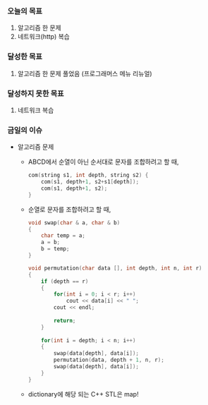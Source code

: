 ### 오늘의 목표

1. 알고리즘 한 문제
2. 네트워크(http) 복습

### 달성한 목표

1. 알고리즘 한 문제 풀었음 (프로그래머스 메뉴 리뉴얼)

### 달성하지 못한 목표

1. 네트워크 복습

### 금일의 이슈

- 알고리즘 문제
    - ABCD에서 순열이 아닌 순서대로 문자를 조합하려고 할 때,
        
        ```cpp
        com(string s1, int depth, string s2) {
        	com(s1, depth+1, s2+s1[depth]);
        	com(s1, depth+1, s2);
        }
        ```
        
    - 순열로 문자를 조합하려고 할 때,
        
        ```cpp
        void swap(char & a, char & b)
        {
            char temp = a;
            a = b;
            b = temp;
        }
        
        void permutation(char data [], int depth, int n, int r)
        {
            if (depth == r)
            {
                for(int i = 0; i < r; i++)
                    cout << data[i] << " ";
                cout << endl;
                
                return;
            }
            
            for(int i = depth; i < n; i++)
            {
                swap(data[depth], data[i]);
                permutation(data, depth + 1, n, r);
                swap(data[depth], data[i]);
            }
        }
        ```
        
    - dictionary에 해당 되는 C++ STL은 map!